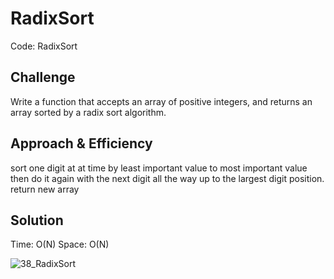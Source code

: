 # RadixSort
Code: RadixSort

## Challenge
Write a function that accepts an array of positive integers, and returns an array sorted by a radix sort algorithm.

## Approach & Efficiency
sort one digit at at time by least important value to most important value then do it again with the next digit all the way up to the largest digit position. return new array

## Solution
Time: O(N) 
Space: O(N)

![38_RadixSort](../38_RadixSort.jpg)